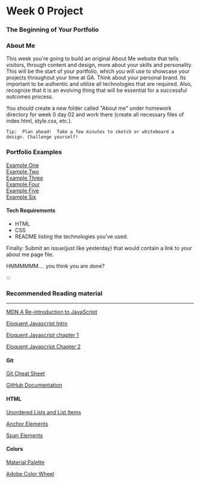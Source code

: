# Week 0 Project

### The Beginning of Your Portfolio

### About Me

This week you're going to build an original About Me website that tells visitors, through content and design, more about your skills and personality. This will be the start of your portfolio, which you will use to showcase your projects throughout your time at GA. Think about your personal brand.  Its important to be authentic and utilize all technologies that are required. Also, recognize that it is an evolving thing that will be essential for a successful outcomes process.

You should create a new folder called "About me" under homework directory for week 0 day 02 and work there (create all necessary files of index.html, style.css, etc.).


	Tip:  Plan ahead!  Take a few minutes to sketch or whiteboard a design. Challenge yourself!  

### Portfolio Examples
<a href="http://erik-jonsson.com/">Example One</a></br>
<a href="http://www.colettemolleur.com/">Example Two</a></br>
<a href="http://www.scottusrobus.com/">Example Three</a></br>
<a href="http://www.timbrack.de/">Example Four</a></br>
<a href="http://www.madebywater.com/">Example Five</a></br>
<a href="http://www.adhamdannaway.com/">Example Six</a></br>

#### Tech Requirements
-  HTML
-  CSS
-  README listing the technologies you've used.

Finally:
Submit an issue(just like yesterday) that would contain a link to your about me page file.

HMMMMMM.... you think you are done?

:boom:

### Recommended Reading material

-----------------

[MDN A Re-introduction to JavaScript](https://developer.mozilla.org/en-US/docs/Web/JavaScript/A_re-introduction_to_JavaScript)

[Eloquent Javascript Intro](http://eloquentjavascript.net/00_intro.html)

[Eloquent Javascript chapter 1](http://eloquentjavascript.net/01_values.html)

[Eloquent Javascript Chapter 2](http://eloquentjavascript.net/02_program_structure.html)

#### Git
[Git Cheat Sheet](https://training.github.com/kit/downloads/github-git-cheat-sheet.pdf)

[GitHub Documentation](https://help.github.com/)

#### HTML
[Unordered Lists and List Items](https://developer.mozilla.org/en-US/docs/Web/HTML/Element/li)

[Anchor Elements](https://developer.mozilla.org/en-US/docs/Web/HTML/Element/a)

[Span Elements](https://developer.mozilla.org/en-US/docs/Web/HTML/Element/span)

#### Colors
[Material Palette](http://www.materialpalette.com/)

[Adobe Color Wheel](https://color.adobe.com/create/color-wheel/)

